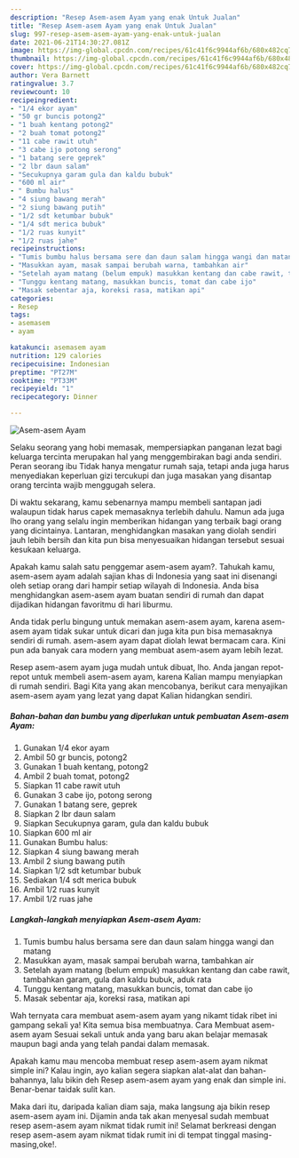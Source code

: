 ```yaml
---
description: "Resep Asem-asem Ayam yang enak Untuk Jualan"
title: "Resep Asem-asem Ayam yang enak Untuk Jualan"
slug: 997-resep-asem-asem-ayam-yang-enak-untuk-jualan
date: 2021-06-21T14:30:27.081Z
image: https://img-global.cpcdn.com/recipes/61c41f6c9944af6b/680x482cq70/asem-asem-ayam-foto-resep-utama.jpg
thumbnail: https://img-global.cpcdn.com/recipes/61c41f6c9944af6b/680x482cq70/asem-asem-ayam-foto-resep-utama.jpg
cover: https://img-global.cpcdn.com/recipes/61c41f6c9944af6b/680x482cq70/asem-asem-ayam-foto-resep-utama.jpg
author: Vera Barnett
ratingvalue: 3.7
reviewcount: 10
recipeingredient:
- "1/4 ekor ayam"
- "50 gr buncis potong2"
- "1 buah kentang potong2"
- "2 buah tomat potong2"
- "11 cabe rawit utuh"
- "3 cabe ijo potong serong"
- "1 batang sere geprek"
- "2 lbr daun salam"
- "Secukupnya garam gula dan kaldu bubuk"
- "600 ml air"
- " Bumbu halus"
- "4 siung bawang merah"
- "2 siung bawang putih"
- "1/2 sdt ketumbar bubuk"
- "1/4 sdt merica bubuk"
- "1/2 ruas kunyit"
- "1/2 ruas jahe"
recipeinstructions:
- "Tumis bumbu halus bersama sere dan daun salam hingga wangi dan matang"
- "Masukkan ayam, masak sampai berubah warna, tambahkan air"
- "Setelah ayam matang (belum empuk) masukkan kentang dan cabe rawit, tambahkan garam, gula dan kaldu bubuk, aduk rata"
- "Tunggu kentang matang, masukkan buncis, tomat dan cabe ijo"
- "Masak sebentar aja, koreksi rasa, matikan api"
categories:
- Resep
tags:
- asemasem
- ayam

katakunci: asemasem ayam 
nutrition: 129 calories
recipecuisine: Indonesian
preptime: "PT27M"
cooktime: "PT33M"
recipeyield: "1"
recipecategory: Dinner

---
```



![Asem-asem Ayam](https://img-global.cpcdn.com/recipes/61c41f6c9944af6b/680x482cq70/asem-asem-ayam-foto-resep-utama.jpg)

Selaku seorang yang hobi memasak, mempersiapkan panganan lezat bagi keluarga tercinta merupakan hal yang menggembirakan bagi anda sendiri. Peran seorang ibu Tidak hanya mengatur rumah saja, tetapi anda juga harus menyediakan keperluan gizi tercukupi dan juga masakan yang disantap orang tercinta wajib menggugah selera.

Di waktu  sekarang, kamu sebenarnya mampu membeli santapan jadi walaupun tidak harus capek memasaknya terlebih dahulu. Namun ada juga lho orang yang selalu ingin memberikan hidangan yang terbaik bagi orang yang dicintainya. Lantaran, menghidangkan masakan yang diolah sendiri jauh lebih bersih dan kita pun bisa menyesuaikan hidangan tersebut sesuai kesukaan keluarga. 



Apakah kamu salah satu penggemar asem-asem ayam?. Tahukah kamu, asem-asem ayam adalah sajian khas di Indonesia yang saat ini disenangi oleh setiap orang dari hampir setiap wilayah di Indonesia. Anda bisa menghidangkan asem-asem ayam buatan sendiri di rumah dan dapat dijadikan hidangan favoritmu di hari liburmu.

Anda tidak perlu bingung untuk memakan asem-asem ayam, karena asem-asem ayam tidak sukar untuk dicari dan juga kita pun bisa memasaknya sendiri di rumah. asem-asem ayam dapat diolah lewat bermacam cara. Kini pun ada banyak cara modern yang membuat asem-asem ayam lebih lezat.

Resep asem-asem ayam juga mudah untuk dibuat, lho. Anda jangan repot-repot untuk membeli asem-asem ayam, karena Kalian mampu menyiapkan di rumah sendiri. Bagi Kita yang akan mencobanya, berikut cara menyajikan asem-asem ayam yang lezat yang dapat Kalian hidangkan sendiri.

<!--inarticleads1-->

##### Bahan-bahan dan bumbu yang diperlukan untuk pembuatan Asem-asem Ayam:

1. Gunakan 1/4 ekor ayam
1. Ambil 50 gr buncis, potong2
1. Gunakan 1 buah kentang, potong2
1. Ambil 2 buah tomat, potong2
1. Siapkan 11 cabe rawit utuh
1. Gunakan 3 cabe ijo, potong serong
1. Gunakan 1 batang sere, geprek
1. Siapkan 2 lbr daun salam
1. Siapkan Secukupnya garam, gula dan kaldu bubuk
1. Siapkan 600 ml air
1. Gunakan  Bumbu halus:
1. Siapkan 4 siung bawang merah
1. Ambil 2 siung bawang putih
1. Siapkan 1/2 sdt ketumbar bubuk
1. Sediakan 1/4 sdt merica bubuk
1. Ambil 1/2 ruas kunyit
1. Ambil 1/2 ruas jahe




<!--inarticleads2-->

##### Langkah-langkah menyiapkan Asem-asem Ayam:

1. Tumis bumbu halus bersama sere dan daun salam hingga wangi dan matang
1. Masukkan ayam, masak sampai berubah warna, tambahkan air
1. Setelah ayam matang (belum empuk) masukkan kentang dan cabe rawit, tambahkan garam, gula dan kaldu bubuk, aduk rata
1. Tunggu kentang matang, masukkan buncis, tomat dan cabe ijo
1. Masak sebentar aja, koreksi rasa, matikan api




Wah ternyata cara membuat asem-asem ayam yang nikamt tidak ribet ini gampang sekali ya! Kita semua bisa membuatnya. Cara Membuat asem-asem ayam Sesuai sekali untuk anda yang baru akan belajar memasak maupun bagi anda yang telah pandai dalam memasak.

Apakah kamu mau mencoba membuat resep asem-asem ayam nikmat simple ini? Kalau ingin, ayo kalian segera siapkan alat-alat dan bahan-bahannya, lalu bikin deh Resep asem-asem ayam yang enak dan simple ini. Benar-benar taidak sulit kan. 

Maka dari itu, daripada kalian diam saja, maka langsung aja bikin resep asem-asem ayam ini. Dijamin anda tak akan menyesal sudah membuat resep asem-asem ayam nikmat tidak rumit ini! Selamat berkreasi dengan resep asem-asem ayam nikmat tidak rumit ini di tempat tinggal masing-masing,oke!.

